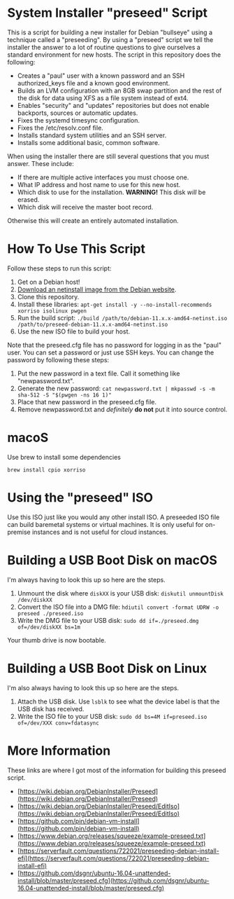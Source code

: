 # System Installer "preseed" Script

This is a script for building a new installer for Debian "bullseye" using a technique called a "preseeding". By using a "preseed" script we tell the installer the answer to a lot of routine questions to give ourselves a standard environment for new hosts. The script in this repository does the following:

* Creates a "paul" user with a known password and an SSH authorized_keys file and a known good environment.
* Builds an LVM configuration with an 8GB swap partition and the rest of the disk for data using XFS as a file system instead of ext4.
* Enables "security" and "updates" repositories but does not enable backports, sources or automatic updates.
* Fixes the systemd timesync configuration.
* Fixes the /etc/resolv.conf file.
* Installs standard system utilities and an SSH server.
* Installs some additional basic, common software.

When using the installer there are still several questions that you must answer. These include:

* If there are multiple active interfaces you must choose one.
* What IP address and host name to use for this new host.
* Which disk to use for the installation. **WARNING!** This disk *will* be erased.
* Which disk will receive the master boot record.

Otherwise this will create an entirely automated installation.

# How To Use This Script

Follow these steps to run this script:

1. Get on a Debian host!
2. [Download an netinstall image from the Debian website](https://www.debian.org/distrib/netinst).
3. Clone this repository.
4. Install these libraries: `apt-get install -y --no-install-recommends xorriso isolinux pwgen`
5. Run the build script: `./build /path/to/debian-11.x.x-amd64-netinst.iso /path/to/preseed-debian-11.x.x-amd64-netinst.iso`
6. Use the new ISO file to build your host.

Note that the preseed.cfg file has no password for logging in as the "paul" user. You can set a password or just use SSH keys. You can change the password by following these steps:

1. Put the new password in a text file. Call it something like "newpassword.txt".
2. Generate the new password: `cat newpassword.txt | mkpasswd -s -m sha-512 -S "$(pwgen -ns 16 1)"`
3. Place that new password in the preseed.cfg file.
4. Remove newpassword.txt and *definitely* **do not** put it into source control.

# macoS

Use brew to install some dependencies

```brew install cpio xorriso```

# Using the "preseed" ISO

Use this ISO just like you would any other install ISO. A preseeded ISO file can build baremetal systems or virtual machines. It is only useful for on-premise instances and is not useful for cloud instances.

# Building a USB Boot Disk on macOS

I'm always having to look this up so here are the steps.

1. Unmount the disk where `diskXX` is your USB disk: `diskutil unmountDisk /dev/diskXX`
2. Convert the ISO file into a DMG file: `hdiutil convert -format UDRW -o preseed ./preseed.iso`
3. Write the DMG file to your USB disk: `sudo dd if=./preseed.dmg of=/dev/diskXX bs=1m`

Your thumb drive is now bootable.

# Building a USB Boot Disk on Linux

I'm also always having to look this up so here are the steps.

1. Attach the USB disk. Use `lsblk` to see what the device label is that the USB disk has received.
2. Write the ISO file to your USB disk: `sudo dd bs=4M if=preseed.iso of=/dev/XXX conv=fdatasync`

# More Information

These links are where I got most of the information for building this preseed script.

* [https://wiki.debian.org/DebianInstaller/Preseed](https://wiki.debian.org/DebianInstaller/Preseed)
* [https://wiki.debian.org/DebianInstaller/Preseed/EditIso](https://wiki.debian.org/DebianInstaller/Preseed/EditIso)
* [https://github.com/pin/debian-vm-install](https://github.com/pin/debian-vm-install)
* [https://www.debian.org/releases/squeeze/example-preseed.txt](https://www.debian.org/releases/squeeze/example-preseed.txt)
* [https://serverfault.com/questions/722021/preseeding-debian-install-efi](https://serverfault.com/questions/722021/preseeding-debian-install-efi)
* [https://github.com/dsgnr/ubuntu-16.04-unattended-install/blob/master/preseed.cfg](https://github.com/dsgnr/ubuntu-16.04-unattended-install/blob/master/preseed.cfg)
